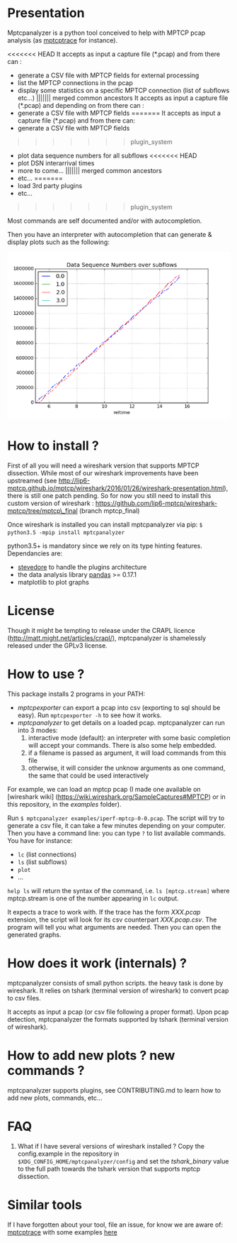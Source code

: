 
Presentation 
===

Mptcpanalyzer is a python tool conceived to help with MPTCP pcap analysis (as [mptcptrace] for instance). 

<<<<<<< HEAD
It accepts as input a capture file (\*.pcap) and from there can :
- generate a CSV file with MPTCP fields for external processing
- list the MPTCP connections in the pcap
- display some statistics on a specific MPTCP connection (list of subflows etc...)
||||||| merged common ancestors
It accepts as input a capture file (\*.pcap) and depending on from there can :
- generate a CSV file with MPTCP fields
=======
It accepts as input a capture file (\*.pcap) and from there can:
- generate a CSV file with MPTCP fields
>>>>>>> plugin_system
- plot data sequence numbers for all subflows
<<<<<<< HEAD
- plot DSN interarrival times
- more to come...
||||||| merged common ancestors
- etc...
=======
- load 3rd party plugins
- etc...
>>>>>>> plugin_system

Most commands are self documented and/or with autocompletion.

Then you have an interpreter with autocompletion that can generate & display plots such as the following:

![Data Sequence Number (DSN) per subflow plot](examples/dsn.png)

How to install ?
===

First of all you will need a wireshark version that supports MPTCP dissection. 
While most of our wireshark improvements have been upstreamed (see http://lip6-mptcp.github.io/mptcp/wireshark/2016/01/26/wireshark-presentation.html), there is still one patch pending. 
So for now you still need to install this custom version of wireshark :
https://github.com/lip6-mptcp/wireshark-mptcp/tree/mptcp\_final (branch mptcp\_final)

Once wireshark is installed you can install mptcpanalyzer via pip:
`$ python3.5 -mpip install mptcpanalyzer`

python3.5+ is mandatory since we rely on its type hinting features.
Dependancies are:
- [stevedore](http://docs.openstack.org/developer/stevedore/) to handle the
  plugins architecture
- the data analysis library [pandas](http://pandas.pydata.org/) >= 0.17.1
- matplotlib to plot graphs

License
===
Though it might be tempting to release under the CRAPL licence (http://matt.might.net/articles/crapl/), mptcpanalyzer is shamelessly released under the GPLv3 license.


How to use ?
===

This package installs 2 programs in your PATH:
- *mptcpexporter* can export a pcap into csv (exporting to sql should be easy).
Run `mptcpexporter -h` to see how it works.
- *mptcpanalyzer* to get details on a loaded pcap. mptcpanalyzer can run into 3 modes:
  1. interactive mode (default): an interpreter with some basic completion will accept your commands. There is also some help embedded.
  2. if a filename is passed as argument, it will load commands from this file
  3. otherwise, it will consider the unknow arguments as one command, the same that could be used interactively

For example, we can load an mptcp pcap (I made one available on [wireshark wiki]
(https://wiki.wireshark.org/SampleCaptures#MPTCP) or in this repository, in the _examples_ folder).

Run  `$ mptcpanalyzer examples/iperf-mptcp-0-0.pcap`. The script will try to generate
a csv file, it can take a few minutes depending on your computer.
Then you have a command line: you can type `?` to list available commands. You have for instance:
- `lc` (list connections)
- `ls` (list subflows)
- `plot` 
- ...

`help ls` will return the syntax of the command, i.e. `ls [mptcp.stream]` where mptcp.stream is one of the number appearing 
in `lc` output.


It expects a trace to work with. If the trace has the form *XXX.pcap* extension, the script will look for its csv counterpart *XXX.pcap.csv*. The program will tell you what arguments are needed. Then you can open the generated graphs.

How does it work (internals) ?
===
mptcpanalyzer consists of small python scripts. the heavy task is done by wireshark.
It relies on tshark (terminal version of wireshark) to convert pcap to csv files.

It accepts as input a pcap (or csv file following a proper format). 
Upon pcap detection, mptcpanalyzer the formats supported by tshark (terminal version of wireshark).

How to add new plots ? new commands ?
===

mptcpanalyzer supports plugins, see CONTRIBUTING.md to learn how to add new
plots, commands, etc...


FAQ
===

1. What if I have several versions of wireshark installed ?
Copy the config.example in the repository in `$XDG_CONFIG_HOME/mptcpanalyzer/config` and set
the *tshark_binary* value to the full path towards the tshark version that supports mptcp dissection.

Similar tools
===

If I have forgotten about your tool, file an issue, for know we are aware of:
[mptcptrace](https://bitbucket.org/bhesmans/mptcptrace) with some examples [here](http://blog.multipath-tcp.org/blog/html/2015/02/02/mptcptrace_demo.html)


[mptcptrace]: https://bitbucket.org/bhesmans/mptcptrace
